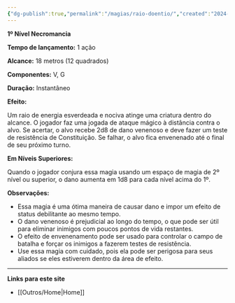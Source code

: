```yaml
---
{"dg-publish":true,"permalink":"/magias/raio-doentio/","created":"2024-07-23T22:50:33.768-03:00"}
---
```



**1º Nível Necromancia**

**Tempo de lançamento:** 1 ação

**Alcance:** 18 metros (12 quadrados)

**Componentes:** V, G

**Duração:** Instantâneo

**Efeito:**

Um raio de energia esverdeada e nociva atinge uma criatura dentro do alcance. O jogador faz uma jogada de ataque mágico à distância contra o alvo. Se acertar, o alvo recebe 2d8 de dano venenoso e deve fazer um teste de resistência de Constituição. Se falhar, o alvo fica envenenado até o final de seu próximo turno.

**Em Níveis Superiores:**

Quando o jogador conjura essa magia usando um espaço de magia de 2º nível ou superior, o dano aumenta em 1d8 para cada nível acima do 1º.

**Observações:**

- Essa magia é uma ótima maneira de causar dano e impor um efeito de status debilitante ao mesmo tempo.
- O dano venenoso é prejudicial ao longo do tempo, o que pode ser útil para eliminar inimigos com poucos pontos de vida restantes.
- O efeito de envenenamento pode ser usado para controlar o campo de batalha e forçar os inimigos a fazerem testes de resistência.
- Use essa magia com cuidado, pois ela pode ser perigosa para seus aliados se eles estiverem dentro da área de efeito.

___
**Links para este site**  
- [[Outros/Home\|Home]]